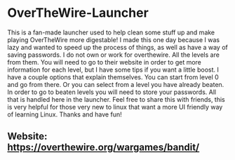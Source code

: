 # OverTheWire-Launcher
This is a fan-made launcher used to help clean some stuff up and make playing OverTheWire more digestable! 
I made this one day because I was lazy and wanted to speed up the process of things, as well as have 
a way of saving passwords. I do not own or work for overthewire. All the levels are from them.
You will need to go to their website in order to get more information for each level, but I have some 
tips if you want a little boost. I have a couple options that explain themselves. You can start from
level 0 and go from there. Or you can select from a level you have already beaten. In order to go to 
beaten levels you will need to store your passwords. All that is handled here in the launcher. Feel
free to share this with friends, this is very helpful for those very new to linux that want a more UI 
friendly way of learning Linux. Thanks and have fun!

Website: https://overthewire.org/wargames/bandit/
----------------------------------------------------------------------------------------------------------
[](OverTheWire-Launcher.png)
